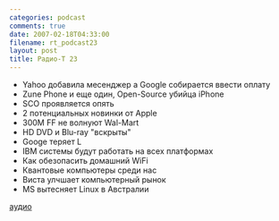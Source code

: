 ```yaml
---
categories: podcast
comments: true
date: 2007-02-18T04:33:00
filename: rt_podcast23
layout: post
title: Радио-T 23
---
```


- Yahoo добавила месенджер а Google собирается ввести оплату
- Zune Phone и еще один, Open-Source убийца iPhone
- SCO проявляется опять
- 2 потенциальных новинки от Apple
- 300М FF не волнуют Wal-Mart
- HD DVD и Blu-ray "вскрыты"
- Googe теряет L
- IBM системы будут работать на всех платформах
- Как обезопасить домашний WiFi
- Квантовые компьютеры среди нас
- Виста улчшает компьютерный рынок
- MS вытесняет Linux в Австралии

[аудио](http://cdn.radio-t.com/rt_podcast23.mp3)
<audio src="http://cdn.radio-t.com/rt_podcast23.mp3" preload="none"></audio>

